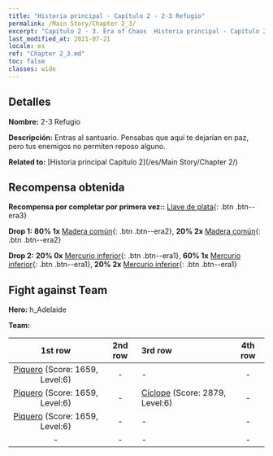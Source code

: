 ```yaml
---
title: "Historia principal - Capítulo 2 - 2-3 Refugio"
permalink: /Main Story/Chapter 2_3/
excerpt: "Capítulo 2 - 3. Era of Chaos  Historia principal - Capítulo 2_3. 2-3 Refugio"
last_modified_at: 2021-07-21
locale: es
ref: "Chapter 2_3.md"
toc: false
classes: wide
---
```


## Detalles

 **Nombre:** 2-3 Refugio

 **Descripción:** Entras al santuario. Pensabas que aquí te dejarían en paz, pero tus enemigos no permiten reposo alguno.

 **Related to:** [Historia principal Capítulo 2](/es/Main Story/Chapter 2/)

## Recompensa obtenida

 **Recompensa por completar por primera vez::** [Llave de plata](/ItemsES/con_693/){: .btn .btn--era3}

 **Drop 1:** **80% 1x** [Madera común](/ItemsES/mat_7/){: .btn .btn--era2}, **20% 2x** [Madera común](/ItemsES/mat_7/){: .btn .btn--era2}

 **Drop 2:** **20% 0x** [Mercurio inferior](/ItemsES/mat_2/){: .btn .btn--era1}, **60% 1x** [Mercurio inferior](/ItemsES/mat_2/){: .btn .btn--era1}, **20% 2x** [Mercurio inferior](/ItemsES/mat_2/){: .btn .btn--era1}


## Fight against Team
 **Hero:** h_Adelaide

 **Team:**


  | 1st row | 2nd row | 3rd row | 4th row |
  |:----:|:----:|:----|:----:|
  | [Piquero](/es/units/Pikeman/) (Score: 1659, Level:6)  | - | - | - |
  | [Piquero](/es/units/Pikeman/) (Score: 1659, Level:6)  | - | [Cíclope](/es/units/Cyclops/) (Score: 2879, Level:6)  | - |
  | [Piquero](/es/units/Pikeman/) (Score: 1659, Level:6)  | - | - | - |
  | - | - | - | - |


